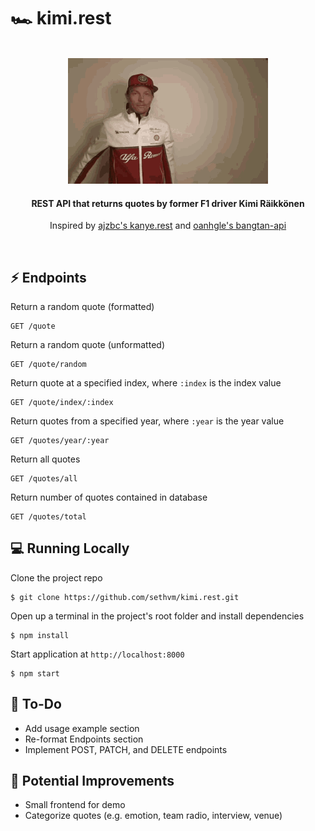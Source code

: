 # 🏎️ kimi.rest

<br />
<div align=center>
    <img src='./src/kimi.gif' width=320 height=201 />
</div>

<h4 align=center>
    REST API that returns quotes by former F1 driver Kimi Räikkönen
</h4>

<p align=center>
	Inspired by <a href=https://github.com/ajzbc/kanye.rest>ajzbc's kanye.rest</a> and <a href=https://github.com/oanhgle/bangtan-api>oanhgle's bangtan-api</a>
</p>
<br />

## :zap: Endpoints
Return a random quote (formatted)
```
GET /quote
```
Return a random quote (unformatted)
```
GET /quote/random
```
Return quote at a specified index, where `:index` is the index value
```
GET /quote/index/:index
```
Return quotes from a specified year, where `:year` is the year value
```
GET /quotes/year/:year
```
Return all quotes
```
GET /quotes/all
```
Return number of quotes contained in database
```
GET /quotes/total
```

## :computer: Running Locally
Clone the project repo
```
$ git clone https://github.com/sethvm/kimi.rest.git
```
Open up a terminal in the project's root folder and install dependencies
```
$ npm install
```
Start application at `http://localhost:8000`
```
$ npm start
```

## :memo: To-Do
 - Add usage example section
 - Re-format Endpoints section
 - Implement POST, PATCH, and DELETE endpoints


## :star2: Potential Improvements
 - Small frontend for demo
 - Categorize quotes (e.g. emotion, team radio, interview, venue)
